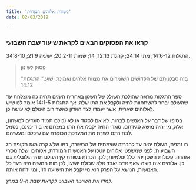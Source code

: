 ```yaml
---
title: 'בשורת אלוהים הנצחית'
date: 02/03/2019

---
```


### קראו את הפסוקים הבאים לקראת שיעור שבת השבועי
התגלות 14:6-12; מתי 24:14; קהלת 12:13, 14; שמות 20:2-11; ישעיה 21:9; 34:8-10.

> <p>פסוק לשינון</p>
> "בָּזֶה סַבְלָנוּתָם שֶׁל הַקְּדוֹשִׁים הַשּׁוֹמְרִים אֶת מִצְווֹת אֱלֹהִים וֶאֱמוּנַת יֵשׁוּעַ." התגלות 14:12

ספר התגלות מראה שהולכת השולל של השטן באחרית הימים תהיה כה מוצלחת עד שהעולם יבחר להשתחוות לחיה ולקבל את התו שלה. אך התגלות 14:1-5 אומר לנו שיש לאלוהים שארית, אשר יעמדו לצד האדון כאשר רוב העולם לא עושה כן. 

בסופו של דבר על האנשים לבחור, לא אם לסגוד או לא (כולם תמיד סוגדים למשהו), אלא, מי יהיה מושא סגידתם. סוגדי החיה יקבלו את התו במצחם או ביד ימינם, כסמל לבחירתם לשרת את המערכת הכופרת עם שיכלם ומעשיהם.

בו זמנית, העולם יהיה עד להכרזה עוצמתית של הבשורה, כמו שלא קרה מאז תקופת חג השבועות. לפני שמשפטי אלוהים יוטלו על האנושות המורדת, אלוהים ישלח מסרי אזהרה. פעולות השטן יהיו כלל עולמיות; לכן, הכרזת בשורת קץ העולם תהיה גלובלית גם כן.  אלוהים אינו רוצה שאף אדם יאבד אלא שכולם יושעו, לכן מות המשיח היה בעד כל האנושות, הנושא על הפרק הוא מי יקבל את הישועה הזו, ומי ידחה אותה. 

_למדו את השיעור השבועי לקראת שבת ה-9 במרץ._